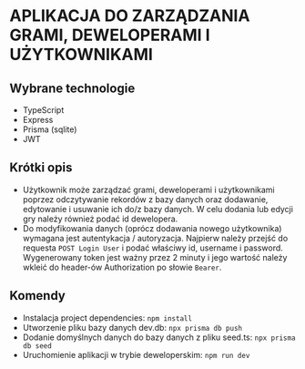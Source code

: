 # APLIKACJA DO ZARZĄDZANIA GRAMI, DEWELOPERAMI I UŻYTKOWNIKAMI

## Wybrane technologie
- TypeScript
- Express
- Prisma (sqlite)
- JWT

## Krótki opis
- Użytkownik może zarządzać grami, deweloperami i użytkownikami poprzez odczytywanie rekordów z bazy danych oraz dodawanie, edytowanie i usuwanie ich do/z bazy danych. W celu dodania lub edycji gry należy również podać id dewelopera.
- Do modyfikowania danych (oprócz dodawania nowego użytkownika) wymagana jest autentykacja / autoryzacja. Najpierw należy przejść do requesta `POST Login User` i podać właściwy id, username i password. Wygenerowany token jest ważny przez 2 minuty i jego wartość należy wkleić do header-ów Authorization po słowie `Bearer`. 

## Komendy
- Instalacja project dependencies: `npm install`
- Utworzenie pliku bazy danych dev.db: `npx prisma db push`
- Dodanie domyślnych danych do bazy danych z pliku seed.ts: `npx prisma db seed`
- Uruchomienie aplikacji w trybie deweloperskim: `npm run dev`
